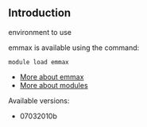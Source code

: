 ## Introduction
environment to use 

emmax is available using the command:

```
module load emmax
```

* [More about emmax]()
* [More about modules](Local:/systems/lisa/software/modules)

Available versions:

* 07032010b